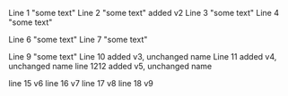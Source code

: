 Line 1 "some text"
Line 2 "some text" added v2
Line 3 "some text"
Line 4 "some text"

Line 6 "some text"
Line 7 "some text"

Line 9 "some text"
Line 10 added v3, unchanged name
Line 11 added v4, unchanged name
line 1212 added v5, unchanged name


line 15 v6
line 16 v7
line 17 v8
line 18 v9
